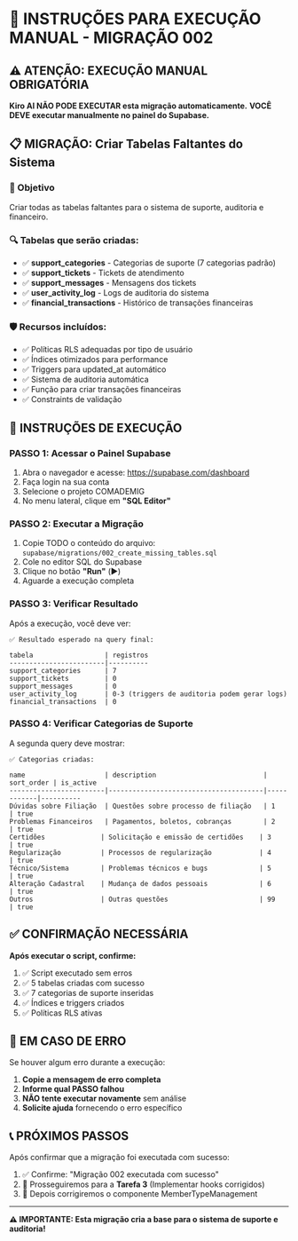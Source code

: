 # 🚨 INSTRUÇÕES PARA EXECUÇÃO MANUAL - MIGRAÇÃO 002

## ⚠️ ATENÇÃO: EXECUÇÃO MANUAL OBRIGATÓRIA

**Kiro AI NÃO PODE EXECUTAR esta migração automaticamente.**
**VOCÊ DEVE executar manualmente no painel do Supabase.**

## 📋 MIGRAÇÃO: Criar Tabelas Faltantes do Sistema

### 🎯 Objetivo
Criar todas as tabelas faltantes para o sistema de suporte, auditoria e financeiro.

### 🔍 Tabelas que serão criadas:
- ✅ **support_categories** - Categorias de suporte (7 categorias padrão)
- ✅ **support_tickets** - Tickets de atendimento
- ✅ **support_messages** - Mensagens dos tickets
- ✅ **user_activity_log** - Logs de auditoria do sistema
- ✅ **financial_transactions** - Histórico de transações financeiras

### 🛡️ Recursos incluídos:
- ✅ Políticas RLS adequadas por tipo de usuário
- ✅ Índices otimizados para performance
- ✅ Triggers para updated_at automático
- ✅ Sistema de auditoria automática
- ✅ Função para criar transações financeiras
- ✅ Constraints de validação

## 📝 INSTRUÇÕES DE EXECUÇÃO

### PASSO 1: Acessar o Painel Supabase
1. Abra o navegador e acesse: https://supabase.com/dashboard
2. Faça login na sua conta
3. Selecione o projeto COMADEMIG
4. No menu lateral, clique em **"SQL Editor"**

### PASSO 2: Executar a Migração
1. Copie TODO o conteúdo do arquivo: `supabase/migrations/002_create_missing_tables.sql`
2. Cole no editor SQL do Supabase
3. Clique no botão **"Run"** (▶️)
4. Aguarde a execução completa

### PASSO 3: Verificar Resultado
Após a execução, você deve ver:

```
✅ Resultado esperado na query final:

tabela                  | registros
------------------------|----------
support_categories      | 7
support_tickets         | 0
support_messages        | 0
user_activity_log       | 0-3 (triggers de auditoria podem gerar logs)
financial_transactions  | 0
```

### PASSO 4: Verificar Categorias de Suporte
A segunda query deve mostrar:

```
✅ Categorias criadas:

name                    | description                           | sort_order | is_active
------------------------|---------------------------------------|------------|----------
Dúvidas sobre Filiação  | Questões sobre processo de filiação   | 1          | true
Problemas Financeiros   | Pagamentos, boletos, cobranças        | 2          | true
Certidões              | Solicitação e emissão de certidões    | 3          | true
Regularização          | Processos de regularização            | 4          | true
Técnico/Sistema        | Problemas técnicos e bugs             | 5          | true
Alteração Cadastral    | Mudança de dados pessoais             | 6          | true
Outros                 | Outras questões                       | 99         | true
```

## ✅ CONFIRMAÇÃO NECESSÁRIA

**Após executar o script, confirme:**

1. ✅ Script executado sem erros
2. ✅ 5 tabelas criadas com sucesso
3. ✅ 7 categorias de suporte inseridas
4. ✅ Índices e triggers criados
5. ✅ Políticas RLS ativas

## 🚨 EM CASO DE ERRO

Se houver algum erro durante a execução:

1. **Copie a mensagem de erro completa**
2. **Informe qual PASSO falhou**
3. **NÃO tente executar novamente** sem análise
4. **Solicite ajuda** fornecendo o erro específico

## 📞 PRÓXIMOS PASSOS

Após confirmar que a migração foi executada com sucesso:

1. ✅ Confirme: "Migração 002 executada com sucesso"
2. 🔄 Prosseguiremos para a **Tarefa 3** (Implementar hooks corrigidos)
3. 🔧 Depois corrigiremos o componente MemberTypeManagement

---

**⚠️ IMPORTANTE: Esta migração cria a base para o sistema de suporte e auditoria!**